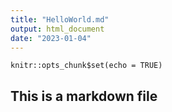 ```yaml
---
title: "HelloWorld.md"
output: html_document
date: "2023-01-04"
---
```


```{r setup, include=FALSE}
knitr::opts_chunk$set(echo = TRUE)
```

## This is a markdown file